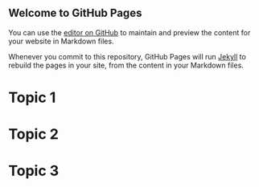 ## Welcome to GitHub Pages

You can use the [editor on GitHub](https://github.com/ezjiayi/Diary/edit/master/README.md) to maintain and preview the content for your website in Markdown files.

Whenever you commit to this repository, GitHub Pages will run [Jekyll](https://jekyllrb.com/) to rebuild the pages in your site, from the content in your Markdown files.

# Topic 1
# Topic 2
# Topic 3
